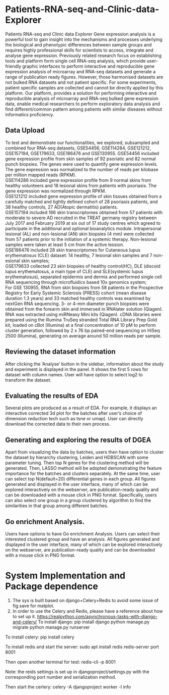# Patients-RNA-seq-and-Clinic-data-Explorer
Patients RNA-seq and Clinic data Explorer
Gene expression analysis is a powerful tool to gain insight into the mechanisms and processes underlying the biological and phenotypic differences between sample groups and requires highly professional skills for scientists to access, integrate and analyse gene expression. Previously related research focus on establishing tools and platform form single cell RNA-seq analysis, which provide user-friendly graphic interfaces to perform interactive and reproducible gene expression analysis of microarray and RNA-seq datasets and generate a range of publication ready figures. However, those harmonised datasets are not bulked RNA datasets and not patient specific. For some experiments, patient specific samples are collected and cannot be directly applied by this platform. Our platform, provides a solution for performing interactive and reproducible analysis of microarray and RNA-seq bulked gene expression data, enable medical researchers to perform exploratory data analysis and find different/common pattern among patients with similar diseases without informatics proficiency. 
## Data Upload
To test and demonstrate our functionalities, we explored, subsampled and combined four RNA-seq datasets, GSE54456, GSE114284, GSE121212, GSE157194, GSE179633, GSE186476 and GSE130955. 
GSE54456 included gene expression profile from skin samples of 92 psoriatic and 82 normal punch biopsies. The genes were used to quantify gene expression levels. The gene expression was normalized to the number of reads per kilobase per million mapped reads (RPKM).  
GSE114286 included gene expression profile from 9 normal skins from healthy volunteers and 18 lesional skins from patients with psoriasis. The gene expression was normalized through RPKM.  
GSE121212 included gene expression profile of skin tissues obtained from a carefully matched and tightly defined cohort of 28 psoriasis patients, and 38 healthy controls, 27 AD(Atopic dermatitis) patients.  
GSE157194 included 166 skin transcriptomes obtained from 57 patients with moderate to severe AD recruited in the TREAT germany registry between July 2017 and February 2019 at six out of 17 study centres which agreed to participate in the additional and optional bioanalytics module. Intrapersonal lesional (AL) and non-lesional (AN) skin biopsies (4 mm) were collected from 57 patients prior to the initiation of a systemic therapy. Non-lesional samples were taken at least 5 cm from the active lession.  
GSE186476 included 28 skin transcriptomes for Cutaneous lupus erythematosus (CLE) dataset: 14 healthy, 7 lesional skin samples and 7 non-esional skin samples;  
GSE179633 collected 23 skin biopsies of healthy control(HC), DLE (discoid lupus erythematosus, a main type of CLE) and SLE(systemic lupus erythematosus), separated epidermis and dermis and performed single cell RNA sequencing through microfluidics based 10x genomics system;  
For GSE 130955, RNA from skin biopsies from 58 patients in the Prospective Registry for Early Systemic Sclerosis (PRESS) cohort (mean disease duration 1.3 years) and 33 matched healthy controls was examined by nextGen RNA sequencing. 3- or 4-mm diameter punch biopsies were obtained from the forearm skin and immersed in RNAlater solution (Qiagen). RNA was extracted using miRNeasy Mini kits (Qiagen). cDNA libraries were prepared using the Illumina TruSeq stranded Total RNA Library Prep Gold kit, loaded on cBot (Illumina) at a final concentration of 10 pM to perform cluster generation, followed by 2 x 76 bp paired-end sequencing on HiSeq 2500 (Illumina), generating on average around 50 million reads per sample. 
## Reviewing the dataset information 
After clicking the ‘Analyse’ button in the sidebar, information about the study and experiment is displayed in the panel. It shows the first 5 rows for dataset with column names. User will have option to select log2 to transform the dataset.  
## Evaluating the results of EDA 
Several plots are produced as a result of EDA. For example, it displays an interactive corrected 3d plot for the batches after user’s choice of dimension reduction tech such as tsne or umap). User can directly download the corrected data to their own process.  
## Generating and exploring the results of DGEA 
Apart from visualizing the data by batches, users then have option to cluster the dataset by hierarchy clustering, Leiden and HDBSCAN with some parameter tuning. Then top N genes for the clustering method will be generated. Then, LASSO method will be adopted demonstrating the feature importance for the batches and clusters separately.  At the same time, user can select top N(default=20) differential genes in each group. All figures generated and displayed in the user interface, many of which can be explored interactively on the webserver, are publication-ready quality and can be downloaded with a mouse click in PNG format. 
Specifically, users can also select one group in a group clustered by algorithm to find the similarities in that group among different batches. 
## Go enrichment Analysis. 
Users have options to have Go enrichment Analysis. Users can select their interested clustered group and have an analysis. All figures generated and displayed in the user interface, many of which can be explored interactively on the webserver, are publication-ready quality and can be downloaded with a mouse click in PNG format. 


# System Implementation and Package dependence
1. The sys is built based on django+Celery+Redis to avoid some issue of fig.save for matplot.
2. In order to use the Celery and Redis, please have a reference about how to set up it. https://realpython.com/asynchronous-tasks-with-django-and-celery/
To install django:
pip install django
python manage.py migrate
python manage.py runserver

To install celery:
pip install celery

To install redis and start the server:
sudo apt install redis
redis-server port 8001

Then open another terminal for test:
redis-cli -p 8001

Note: the reids settings is set up in djangoproject/settings.py with the corresponding port number and serialization method.

Then start the cerlery: celery -A djangoproject worker -l info

